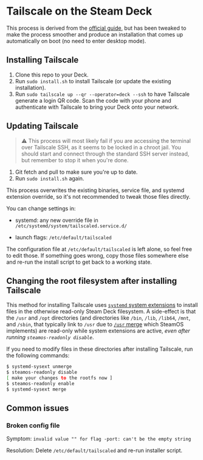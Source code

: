 # Tailscale on the Steam Deck

This process is derived from the
[official guide](https://tailscale.com/blog/steam-deck/), but has been tweaked
to make the process smoother and produce an installation that comes up
automatically on boot (no need to enter desktop mode).

## Installing Tailscale

1. Clone this repo to your Deck.
2. Run `sudo install.sh` to install Tailscale (or update the existing
   installation).
3. Run `sudo tailscale up --qr --operator=deck --ssh` to have Tailscale generate
   a login QR code. Scan the code with your phone and authenticate with
   Tailscale to bring your Deck onto your network.

## Updating Tailscale

> ⚠️ This process will most likely fail if you are accessing the terminal over
> Tailscale SSH, as it seems to be locked in a chroot jail. You should start and
> connect through the standard SSH server instead, but remember to stop it when
> you're done.

1. Git fetch and pull to make sure you're up to date.
2. Run `sudo install.sh` again.

This process overwrites the existing binaries, service file, and systemd
extension override, so it's not recommended to tweak those files directly.

You can change settings in:

- systemd: any new override file in `/etc/systemd/system/tailscaled.service.d/`

- launch flags: `/etc/default/tailscaled`

The configuration file at `/etc/default/tailscaled` is left alone, so feel free
to edit those. If something goes wrong, copy those files somewhere else and
re-run the install script to get back to a working state.

## Changing the root filesystem after installing Tailscale

This method for installing Tailscale uses
[`systemd` system extensions](https://man.archlinux.org/man/systemd-sysext.8.en)
to install files in the otherwise read-only Steam Deck filesystem. A side-effect
is that the `/usr` and `/opt` directories (and directories like `/bin`, `/lib`,
`/lib64`, `/mnt`, and `/sbin`, that typically link to `/usr` due to
[`/usr` merge](https://www.freedesktop.org/wiki/Software/systemd/TheCaseForTheUsrMerge/)
which SteamOS implements) are read-only while system extensions are active,
_even after running `steamos-readonly disable`_.

If you need to modify files in these directories after installing Tailscale, run
the following commands:

```bash
$ systemd-sysext unmerge
$ steamos-readonly disable
[ make your changes to the rootfs now ]
$ steamos-readonly enable
$ systemd-sysext merge
```

## Common issues

### Broken config file

Symptom: `invalid value "" for flag -port: can't be the empty string`

Resolution: Delete `/etc/default/tailscaled` and re-run installer script.
